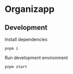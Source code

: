 # Organizapp

## Development

Install dependencies
```
pnpm i
```

Run development environment

```
pnpm start
```

